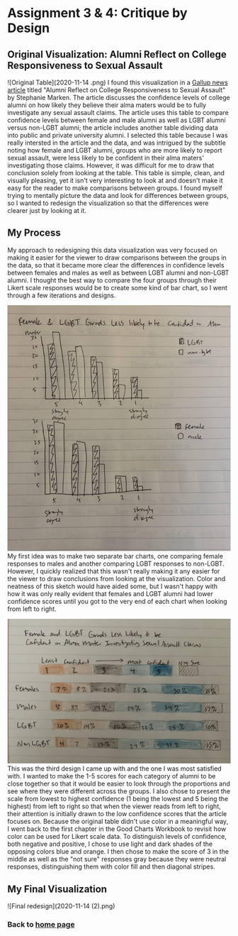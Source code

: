 # Assignment 3 & 4: Critique by Design

## Original Visualization: Alumni Reflect on College Responsiveness to Sexual Assault
![Original Table](2020-11-14 .png)
I found this visualization in a [Gallup news article](https://news.gallup.com/poll/311675/alumni-reflect-college-responsiveness-sex-assault.aspx) titled "Alumni Reflect on College Responsiveness to Sexual Assault" by Stephanie Marken. The article discusses the confidence levels of college alumni on how likely they believe their alma maters would be to fully investigate any sexual assault claims. The article uses this table to compare confidence levels between female and male alumni as well as LGBT alumni versus non-LGBT alumni; the article includes another table dividing data into public and private university alumni. I selected this table because I was really intersted in the article and the data, and was intrigued by the subtitle noting how female and LGBT alumni, groups who are more likely to report sexual assault, were less likely to be confident in their alma maters' investigating those claims. However, it was difficult for me to draw that conclusion solely from looking at the table. This table is simple, clean, and visually pleasing, yet it isn't very interesting to look at and doesn't make it easy for the reader to make comparisons between groups. I found myself trying to mentally picture the data and look for differences between groups, so I wanted to redesign the visualization so that the differences were clearer just by looking at it.

## My Process
My approach to redesigning this data visualization was very focused on making it easier for the viewer to draw comparisons between the groups in the data, so that it became more clear the differences in confidence levels between females and males as well as between LGBT alumni and non-LGBT alumni. I thought the best way to compare the four groups through their Likert scale responses would be to create some kind of bar chart, so I went through a few iterations and designs.

![First redesign](IMG_7236.jpg)
My first idea was to make two separate bar charts, one comparing female responses to males and another comparing LGBT responses to non-LGBT. However, I quickly realized that this wasn't really making it any easier for the viewer to draw conclusions from looking at the visualization. Color and neatness of this sketch would have aided some, but I wasn't happy with how it was only really evident that females and LGBT alumni had lower confidence scores until you got to the very end of each chart when looking from left to right.

![Third redesign](IMG_7234.jpg)
This was the third design I came up with and the one I was most satisfied with. I wanted to make the 1-5 scores for each category of alumni to be close together so that it would be easier to look through the proportions and see where they were different across the groups. I also chose to present the scale from  lowest to highest confidence (1 being the lowest and 5 being the highest) from left to right so that when the viewer reads from left to right, their attention is initially drawn to the low confidence scores that the article focuses on. Because the original table didn't use color in a meaningful way, I went back to the first chapter in the Good Charts Workbook to revisit how color can be used for Likert scale data. To distinguish levels of confidence, both negative and positive, I chose to use light and dark shades of the opposing colors blue and orange. I then chose to make the score of 3 in the middle as well as the "not sure" responses gray because they were neutral responses, distinguishing them with color fill and then diagonal stripes.

## My Final Visualization
![Final redesign](2020-11-14 (2).png)

### Back to [home page](/README.md)
